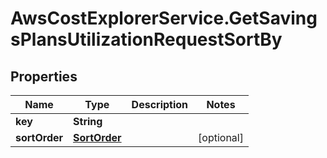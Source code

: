 # AwsCostExplorerService.GetSavingsPlansUtilizationRequestSortBy

## Properties

Name | Type | Description | Notes
------------ | ------------- | ------------- | -------------
**key** | **String** |  | 
**sortOrder** | [**SortOrder**](SortOrder.md) |  | [optional] 


